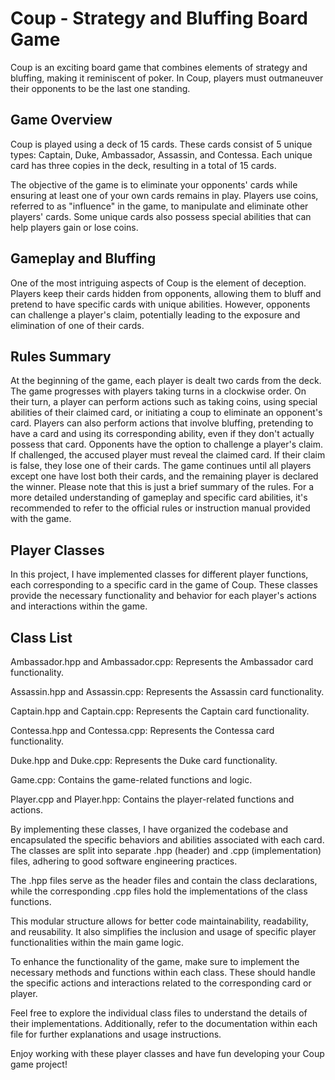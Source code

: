 # Coup - Strategy and Bluffing Board Game
Coup is an exciting board game that combines elements of strategy and bluffing, making it reminiscent of poker. In Coup, players must outmaneuver their opponents to be the last one standing.

## Game Overview
Coup is played using a deck of 15 cards. These cards consist of 5 unique types: Captain, Duke, Ambassador, Assassin, and Contessa. Each unique card has three copies in the deck, resulting in a total of 15 cards.

The objective of the game is to eliminate your opponents' cards while ensuring at least one of your own cards remains in play. Players use coins, referred to as "influence" in the game, to manipulate and eliminate other players' cards. Some unique cards also possess special abilities that can help players gain or lose coins.

## Gameplay and Bluffing
One of the most intriguing aspects of Coup is the element of deception. Players keep their cards hidden from opponents, allowing them to bluff and pretend to have specific cards with unique abilities. However, opponents can challenge a player's claim, potentially leading to the exposure and elimination of one of their cards.

## Rules Summary
At the beginning of the game, each player is dealt two cards from the deck.
The game progresses with players taking turns in a clockwise order.
On their turn, a player can perform actions such as taking coins, using special abilities of their claimed card, or initiating a coup to eliminate an opponent's card.
Players can also perform actions that involve bluffing, pretending to have a card and using its corresponding ability, even if they don't actually possess that card.
Opponents have the option to challenge a player's claim. If challenged, the accused player must reveal the claimed card. If their claim is false, they lose one of their cards.
The game continues until all players except one have lost both their cards, and the remaining player is declared the winner.
Please note that this is just a brief summary of the rules. For a more detailed understanding of gameplay and specific card abilities, it's recommended to refer to the official rules or instruction manual provided with the game.

## Player Classes
In this project, I have implemented classes for different player functions, each corresponding to a specific card in the game of Coup. These classes provide the necessary functionality and behavior for each player's actions and interactions within the game.

## Class List
Ambassador.hpp and Ambassador.cpp: Represents the Ambassador card functionality.

Assassin.hpp and Assassin.cpp: Represents the Assassin card functionality.

Captain.hpp and Captain.cpp: Represents the Captain card functionality.

Contessa.hpp and Contessa.cpp: Represents the Contessa card functionality.

Duke.hpp and Duke.cpp: Represents the Duke card functionality.

Game.cpp: Contains the game-related functions and logic.

Player.cpp and Player.hpp: Contains the player-related functions and actions.

By implementing these classes, I have organized the codebase and encapsulated the specific behaviors and abilities associated with each card. The classes are split into separate .hpp (header) and .cpp (implementation) files, adhering to good software engineering practices.

The .hpp files serve as the header files and contain the class declarations, while the corresponding .cpp files hold the implementations of the class functions.

This modular structure allows for better code maintainability, readability, and reusability. It also simplifies the inclusion and usage of specific player functionalities within the main game logic.

To enhance the functionality of the game, make sure to implement the necessary methods and functions within each class. These should handle the specific actions and interactions related to the corresponding card or player.

Feel free to explore the individual class files to understand the details of their implementations. Additionally, refer to the documentation within each file for further explanations and usage instructions.

Enjoy working with these player classes and have fun developing your Coup game project!

